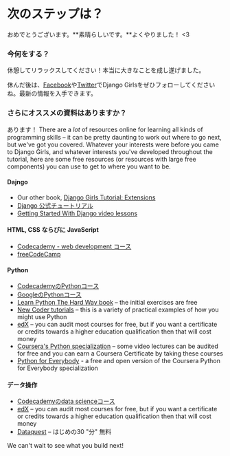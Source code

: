 # 次のステップは？

おめでとうございます。**素晴らしいです。**よくやりました！ <3

### 今何をする？

休憩してリラックスしてください！本当に大きなことを成し遂げました。

休んだ後は、[Facebook](http://facebook.com/djangogirls)や[Twitter](https://twitter.com/djangogirls)でDjango Girlsをぜひフォローしてくださいね。最新の情報を入手できます。

### さらにオススメの資料はありますか？

あります！ There are a *lot* of resources online for learning all kinds of programming skills – it can be pretty daunting to work out where to go next, but we've got you covered. Whatever your interests were before you came to Django Girls, and whatever interests you've developed throughout the tutorial, here are some free resources (or resources with large free components) you can use to get to where you want to be.

#### Dajngo

- Our other book, [Django Girls Tutorial: Extensions](https://tutorial-extensions.djangogirls.org/)
- [Django 公式チュートリアル](https://docs.djangoproject.com/en/2.0/intro/tutorial01/)
- [Getting Started With Django video lessons](http://www.gettingstartedwithdjango.com/)

#### HTML, CSS ならびに JavaScript

- [Codecademy - web development コース](https://www.codecademy.com/learn/paths/web-development)
- [freeCodeCamp](https://www.freecodecamp.org/)

#### Python

- [CodecademyのPythonコース](https://www.codecademy.com/learn/learn-python)
- [GoogleのPythonコース](https://developers.google.com/edu/python/)
- [Learn Python The Hard Way book](http://learnpythonthehardway.org/book/) – the initial exercises are free
- [New Coder tutorials](http://newcoder.io/tutorials/) – this is a variety of practical examples of how you might use Python
- [edX](https://www.edx.org/course?search_query=python) – you can audit most courses for free, but if you want a certificate or credits towards a higher education qualification then that will cost money
- [Coursera's Python specialization](https://www.coursera.org/specializations/python) – some video lectures can be audited for free and you can earn a Coursera Certificate by taking these courses
- [Python for Everybody](https://www.py4e.com/) - a free and open version of the Coursera Python for Everybody specialization

#### データ操作

- [Codecademyのdata scienceコース](https://www.codecademy.com/learn/paths/data-science)
- [edX](https://www.edx.org/course/?search_query=python&subject=Data%20Analysis%20%26%20Statistics) – you can audit most courses for free, but if you want a certificate or credits towards a higher education qualification then that will cost money
- [Dataquest](https://www.dataquest.io/) – はじめの30 "分" 無料

We can't wait to see what you build next!